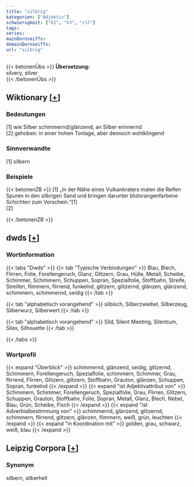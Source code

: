 ```yaml
---
title: "silbrig"
kategorien: ["Adjektiv"]
schwierigkeit: ["k2", "h3", "r17"]
tags:
series:
mainDornseiffs:
domainDornseiffs:
url: "silbrig"
---
```


{{< betonenÜbs >}}
**Übersetzung:**  
silvery, silver  
{{< /betonenÜbs >}}

## Wiktionary [[+](https://de.wiktionary.org/wiki/silbrig)]

### Bedeutungen
[1] wie Silber schimmernd/glänzend, an Silber erinnernd  
[2] gehoben: in einer hohen Tonlage, aber dennoch wohlklingend  

### Sinnverwandte
[1] silbern  

### Beispiele
{{< betonenZB >}}
[1] „In der Nähe eines Vulkankraters malen die Reifen Spuren in den silbrigen Sand und bringen darunter blutorangenfarbene Schichten zum Vorschein.“[1]  
[2]  

{{< /betonenZB >}}


## dwds [[+](https://www.dwds.de/wb/silbrig)]

### Wortinformation
{{< tabs "Dwds" >}}
{{< tab "Typische Verbindungen" >}}
Blau, Blech, Flirren, Folie, Forellengeruch, Glanz, Glitzern, Grau, Hülle, Metall, Scheibe, Schimmer, Schimmern, Schuppen, Sopran, Spezialfolie, Stoffbahn, Streife, Streifen, flimmern, flirrend, funkelnd, glitzern, glitzernd, glänzen, glänzend, schimmern, schimmernd, seidig
{{< /tab >}}

{{< tab "alphabetisch vorangehend" >}}
silbisch, Silberzwiebel, Silberzeug, Silberwurz, Silberwert
{{< /tab >}}

{{< tab "alphabetisch vorangehend" >}}
Sild, Silent Meeting, Silentium, Silex, Silhouette
{{< /tab >}}

{{< /tabs >}}

### Wortprofil
{{< expand "Überblick" >}} schimmernd, glänzend, seidig, glitzernd, Schimmern, Forellengeruch, Spezialfolie, schimmern, Schimmer, Grau, flirrend, Flirren, Glitzern, glitzern, Stoffbahn, Grauton, glänzen, Schuppen, Sopran, funkelnd {{< /expand >}}
{{< expand "ist Adjektivattribut von" >}} Schimmern, Schimmer, Forellengeruch, Spezialfolie, Grau, Flirren, Glitzern, Schuppen, Grauton, Stoffbahn, Folie, Sopran, Metall, Glanz, Blech, Nebel, Blau, Grün, Scheibe, Fisch {{< /expand >}}
{{< expand "ist Adverbialbestimmung von" >}} schimmernd, glänzend, glitzernd, schimmern, flirrend, glitzern, glänzen, flimmern, weiß, grün, leuchten {{< /expand >}}
{{< expand "in Koordination mit" >}} golden, grau, schwarz, weiß, blau {{< /expand >}}

## Leipzig Corpora [[+](https://corpora.uni-leipzig.de/en/res?word=silbrig&corpusId=deu_newscrawl-public_2018)]


### Synonym
silbern, silberhell

